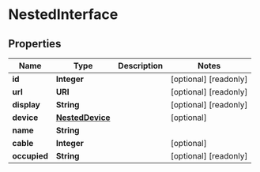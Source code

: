 

# NestedInterface


## Properties

| Name | Type | Description | Notes |
|------------ | ------------- | ------------- | -------------|
|**id** | **Integer** |  |  [optional] [readonly] |
|**url** | **URI** |  |  [optional] [readonly] |
|**display** | **String** |  |  [optional] [readonly] |
|**device** | [**NestedDevice**](NestedDevice.md) |  |  [optional] |
|**name** | **String** |  |  |
|**cable** | **Integer** |  |  [optional] |
|**occupied** | **String** |  |  [optional] [readonly] |




